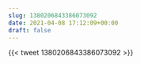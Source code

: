 ```yaml
---
slug: 1380206843386073092
date: 2021-04-08 17:12:09+00:00
draft: false
---
```


{{< tweet 1380206843386073092 >}}
